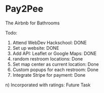 Pay2Pee
=======

The Airbnb for Bathrooms

Todo:
1) Attend WebDev Hackschool: DONE
2) Set up website: DONE
3) Add API: Leaflet or Google Maps: DONE
4) random restroom locations: Done
6) Set map center as current location: Done
7) Custom popups for each restroom: Done
8) Integrate Stripe for payment: Done



n) Incorporated with ratings: Future Task
